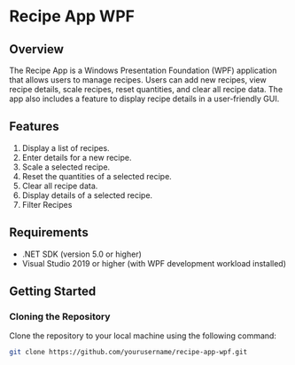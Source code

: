 # Recipe App WPF

## Overview

The Recipe App is a Windows Presentation Foundation (WPF) application that allows users to manage recipes. Users can add new recipes, view recipe details, scale recipes, reset quantities, and clear all recipe data. The app also includes a feature to display recipe details in a user-friendly GUI.

## Features

1. Display a list of recipes.
2. Enter details for a new recipe.
3. Scale a selected recipe.
4. Reset the quantities of a selected recipe.
5. Clear all recipe data.
6. Display details of a selected recipe.
7. Filter Recipes

## Requirements

- .NET SDK (version 5.0 or higher)
- Visual Studio 2019 or higher (with WPF development workload installed)

## Getting Started

### Cloning the Repository

Clone the repository to your local machine using the following command:

```sh
git clone https://github.com/yourusername/recipe-app-wpf.git
